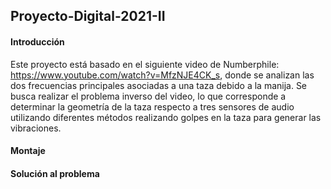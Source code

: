 ## Proyecto-Digital-2021-II

#### Introducción

Este proyecto está basado en el siguiente video de Numberphile: https://www.youtube.com/watch?v=MfzNJE4CK_s, donde se analizan
las dos frecuencias principales asociadas a una taza debido a la manija. Se busca realizar el problema inverso del video, lo que corresponde a determinar la geometría de la taza respecto a tres sensores de audio utilizando diferentes métodos realizando golpes en la taza para generar las vibraciones. 

#### Montaje

#### Solución al problema 
